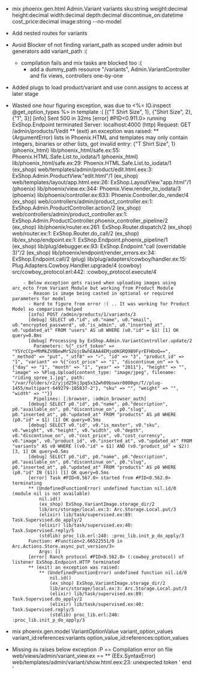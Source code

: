 - mix phoenix.gen.html Admin.Variant variants sku:string weight:decimal height:decimal width:decimal depth:decimal discontinue_on:datetime cost_price:decimal image:string --no-model
- Add nested routes for variants
- Avoid Blocker of not finding variant_path as scoped under admin but generators add variant_path :(
  - compilation fails and mix tasks are blocked too :(
    - add a dummy_path resource "/variants", Admin.VariantController and fix views, controllers one-by-one
- Added plugs to load product/variant and use conn.assigns to access at later stage

- Wasted one hour figuring exception, was due to <%= IO.inspect @get_option_types %> in template :(
  [{"T Shirt Size", 1}, {"Shirt Size", 2}, {"1", 3}]
  [info] Sent 500 in 32ms
  [error] #PID<0.911.0> running ExShop.Endpoint terminated
  Server: localhost:4000 (http)
  Request: GET /admin/products/1/edit
  ** (exit) an exception was raised:
      ** (ArgumentError) lists in Phoenix.HTML and templates may only contain integers, binaries or other lists, got invalid entry: {"T Shirt Size", 1}
          (phoenix_html) lib/phoenix_html/safe.ex:55: Phoenix.HTML.Safe.List.to_iodata/1
          (phoenix_html) lib/phoenix_html/safe.ex:29: Phoenix.HTML.Safe.List.to_iodata/1
          (ex_shop) web/templates/admin/product/edit.html.eex:3: ExShop.Admin.ProductView."edit.html"/1
          (ex_shop) web/templates/layout/app.html.eex:26: ExShop.LayoutView."app.html"/1
          (phoenix) lib/phoenix/view.ex:344: Phoenix.View.render_to_iodata/3
          (phoenix) lib/phoenix/controller.ex:633: Phoenix.Controller.do_render/4
          (ex_shop) web/controllers/admin/product_controller.ex:1: ExShop.Admin.ProductController.action/2
          (ex_shop) web/controllers/admin/product_controller.ex:1: ExShop.Admin.ProductController.phoenix_controller_pipeline/2
          (ex_shop) lib/phoenix/router.ex:261: ExShop.Router.dispatch/2
          (ex_shop) web/router.ex:1: ExShop.Router.do_call/2
          (ex_shop) lib/ex_shop/endpoint.ex:1: ExShop.Endpoint.phoenix_pipeline/1
          (ex_shop) lib/plug/debugger.ex:93: ExShop.Endpoint."call (overridable 3)"/2
          (ex_shop) lib/phoenix/endpoint/render_errors.ex:34: ExShop.Endpoint.call/2
          (plug) lib/plug/adapters/cowboy/handler.ex:15: Plug.Adapters.Cowboy.Handler.upgrade/4
          (cowboy) src/cowboy_protocol.erl:442: :cowboy_protocol.execute/4

          - Below exception gets raised when uploading images using arc_ecto from Variant Module but working from Product Module
            - Reason is image being casted in optional or required parameters for model
            - Hard to figure from error :( .. It was working for Product Model so comparison helped
            [info] POST /admin/products/1/variants/3
            [debug] SELECT u0."id", u0."name", u0."email", u0."encrypted_password", u0."is_admin", u0."inserted_at", u0."updated_at" FROM "users" AS u0 WHERE (u0."id" = $1) [1] OK query=0.8ms
            [debug] Processing by ExShop.Admin.VariantController.update/2
              Parameters: %{"_csrf_token" => "YSYcCCp+MhMkZV0BewMrS2ojcBwhEAAA4EMjoOKGRQ9B9FyrEFHOoQ==", "_method" => "put", "_utf8" => "✓", "id" => "3", "product_id" => "1", "variant" => %{"cost_price" => "1", "discontinue_on" => %{"day" => "1", "month" => "1", "year" => "2011"}, "height" => "", "image" => %Plug.Upload{content_type: "image/jpeg", filename: "riding_spree_1.jpg", path: "/var/folders/r2/yjjd25kj3pq5x32wh09bswxr0000gn/T//plug-1455/multipart-649279-185837-2"}, "sku" => "", "weight" => "", "width" => ""}}
              Pipelines: [:browser, :admin_browser_auth]
            [debug] SELECT p0."id", p0."name", p0."description", p0."available_on", p0."discontinue_on", p0."slug", p0."inserted_at", p0."updated_at" FROM "products" AS p0 WHERE (p0."id" = $1) [1] OK query=0.5ms
            [debug] SELECT v0."id", v0."is_master", v0."sku", v0."weight", v0."height", v0."width", v0."depth", v0."discontinue_on", v0."cost_price", v0."cost_currency", v0."image", v0."product_id", v0."inserted_at", v0."updated_at" FROM "variants" AS v0 WHERE ((v0."id" = $1) AND (v0."product_id" = $2)) [3, 1] OK query=0.5ms
            [debug] SELECT p0."id", p0."name", p0."description", p0."available_on", p0."discontinue_on", p0."slug", p0."inserted_at", p0."updated_at" FROM "products" AS p0 WHERE (p0."id" IN ($1)) [1] OK query=0.5ms
            [error] Task #PID<0.567.0> started from #PID<0.562.0> terminating
            ** (UndefinedFunctionError) undefined function nil.id/0 (module nil is not available)
                nil.id()
                (ex_shop) ExShop.VariantImage.storage_dir/2
                lib/arc/storage/local.ex:3: Arc.Storage.Local.put/3
                (elixir) lib/task/supervised.ex:89: Task.Supervised.do_apply/2
                (elixir) lib/task/supervised.ex:40: Task.Supervised.reply/5
                (stdlib) proc_lib.erl:240: :proc_lib.init_p_do_apply/3
            Function: #Function<2.66522551/0 in Arc.Actions.Store.async_put_version/3>
                Args: []
            [error] Ranch protocol #PID<0.562.0> (:cowboy_protocol) of listener ExShop.Endpoint.HTTP terminated
            ** (exit) an exception was raised:
                ** (UndefinedFunctionError) undefined function nil.id/0
                    nil.id()
                    (ex_shop) ExShop.VariantImage.storage_dir/2
                    lib/arc/storage/local.ex:3: Arc.Storage.Local.put/3
                    (elixir) lib/task/supervised.ex:89: Task.Supervised.do_apply/2
                    (elixir) lib/task/supervised.ex:40: Task.Supervised.reply/5
                    (stdlib) proc_lib.erl:240: :proc_lib.init_p_do_apply/3


- mix phoenix.gen.model VariantOptionValue variant_option_values variant_id:references:variants option_value_id:references:option_values

- Missing `do` raises below exception :P 
== Compilation error on file web/views/admin/variant_view.ex ==
** (EEx.SyntaxError) web/templates/admin/variant/show.html.eex:23: unexpected token ' end '

